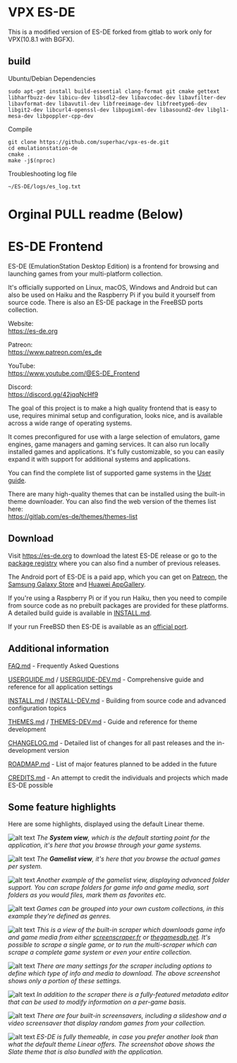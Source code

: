# VPX ES-DE 

This is a modified version of ES-DE forked from gitlab to work only for VPX(10.8.1 with BGFX).

## build
Ubuntu/Debian Dependencies
```
sudo apt-get install build-essential clang-format git cmake gettext libharfbuzz-dev libicu-dev libsdl2-dev libavcodec-dev libavfilter-dev libavformat-dev libavutil-dev libfreeimage-dev libfreetype6-dev libgit2-dev libcurl4-openssl-dev libpugixml-dev libasound2-dev libgl1-mesa-dev libpoppler-cpp-dev
```
Compile
```
git clone https://github.com/superhac/vpx-es-de.git
cd emulationstation-de
cmake .
make -j$(nproc)
```
Troubleshooting log file
```
~/ES-DE/logs/es_log.txt
```

# Orginal PULL readme (Below)

# ES-DE Frontend

ES-DE (EmulationStation Desktop Edition) is a frontend for browsing and launching games from your multi-platform collection.

It's officially supported on Linux, macOS, Windows and Android but can also be used on Haiku and the Raspberry Pi if you build it yourself from source code. There is also an ES-DE package in the FreeBSD ports collection.

Website:\
https://es-de.org

Patreon:\
https://www.patreon.com/es_de

YouTube:\
https://www.youtube.com/@ES-DE_Frontend

Discord:\
https://discord.gg/42jqqNcHf9

The goal of this project is to make a high quality frontend that is easy to use, requires minimal setup and configuration, looks nice, and is available across a wide range of operating systems.

It comes preconfigured for use with a large selection of emulators, game engines, game managers and gaming services. It can also run locally installed games and applications. It's fully customizable, so you can easily expand it with support for additional systems and applications.

You can find the complete list of supported game systems in the [User guide](USERGUIDE.md#supported-game-systems).

There are many high-quality themes that can be installed using the built-in theme downloader. You can also find the web version of the themes list here: \
https://gitlab.com/es-de/themes/themes-list

## Download

Visit https://es-de.org to download the latest ES-DE release or go to the [package registry](https://gitlab.com/es-de/emulationstation-de/-/packages) where you can also find a number of previous releases.

The Android port of ES-DE is a paid app, which you can get on [Patreon](https://www.patreon.com/es_de), the [Samsung Galaxy Store](https://galaxystore.samsung.com/detail/org.es_de.frontend.galaxy) and [Huawei AppGallery](https://appgallery.huawei.com/#/app/C111315115).

If you're using a Raspberry Pi or if you run Haiku, then you need to compile from source code as no prebuilt packages are provided for these platforms. A detailed build guide is available in [INSTALL.md](INSTALL.md).

If your run FreeBSD then ES-DE is available as an [official port](https://www.freshports.org/emulators/es-de).

## Additional information

[FAQ.md](FAQ.md) -  Frequently Asked Questions

[USERGUIDE.md](USERGUIDE.md) / [USERGUIDE-DEV.md](USERGUIDE-DEV.md) - Comprehensive guide and reference for all application settings

[INSTALL.md](INSTALL.md) / [INSTALL-DEV.md](INSTALL-DEV.md) - Building from source code and advanced configuration topics

[THEMES.md](THEMES.md) / [THEMES-DEV.md](THEMES-DEV.md) - Guide and reference for theme development

[CHANGELOG.md](CHANGELOG.md) - Detailed list of changes for all past releases and the in-development version

[ROADMAP.md](ROADMAP.md) - List of major features planned to be added in the future

[CREDITS.md](CREDITS.md) - An attempt to credit the individuals and projects which made ES-DE possible

## Some feature highlights

Here are some highlights, displayed using the default Linear theme.

![alt text](images/es-de_system_view.png "ES-DE System View")
_The **System view**, which is the default starting point for the application, it's here that you browse through your game systems._

![alt text](images/es-de_gamelist_view.png "ES-DE Gamelist View")
_The **Gamelist view**, it's here that you browse the actual games per system._

![alt text](images/es-de_folder_support.png "ES-DE Folder Support")
_Another example of the gamelist view, displaying advanced folder support. You can scrape folders for game info and game media, sort folders as you would files, mark them as favorites etc._

![alt text](images/es-de_custom_collections.png "ES-DE Custom Collections")
_Games can be grouped into your own custom collections, in this example they're defined as genres._

![alt text](images/es-de_scraper_running.png "ES-DE Scraper Running")
_This is a view of the built-in scraper which downloads game info and game media from either [screenscraper.fr](https://screenscraper.fr) or [thegamesdb.net](https://thegamesdb.net). It's possible to scrape a single game, or to run the multi-scraper which can scrape a complete game system or even your entire collection._

![alt text](images/es-de_scraper_settings.png "ES-DE Scraper Settings")
_There are many settings for the scraper including options to define which type of info and media to download. The above screenshot shows only a portion of these settings._

![alt text](images/es-de_metadata_editor.png "ES-DE Metadata Editor")
_In addition to the scraper there is a fully-featured metadata editor that can be used to modify information on a per-game basis._

![alt text](images/es-de_screensaver.png "ES-DE Screensaver")
_There are four built-in screensavers, including a slideshow and a video screensaver that display random games from your collection._

![alt text](images/es-de_ui_theme_support.png "ES-DE Theme Support")
_ES-DE is fully themeable, in case you prefer another look than what the default theme Linear offers. The screenshot above shows the Slate theme that is also bundled with the application._
